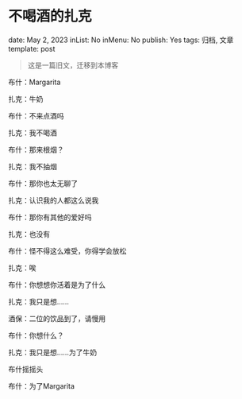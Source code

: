 # 不喝酒的扎克

date: May 2, 2023
inList: No
inMenu: No
publish: Yes
tags: 归档, 文章
template: post

> 这是一篇旧文，迁移到本博客
> 

布什：Margarita

扎克：牛奶

布什：不来点酒吗

扎克：我不喝酒

布什：那来根烟？

扎克：我不抽烟

布什：那你也太无聊了

扎克：认识我的人都这么说我

布什：那你有其他的爱好吗

扎克：也没有

布什：怪不得这么难受，你得学会放松

扎克：唉

布什：你想想你活着是为了什么

扎克：我只是想……

酒保：二位的饮品到了，请慢用

布什：你想什么？

扎克：我只是想……为了牛奶

布什摇摇头

布什：为了Margarita